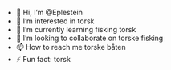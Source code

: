 - 👋 Hi, I’m @Eplestein
- 👀 I’m interested in torsk
- 🌱 I’m currently learning fisking torsk
- 💞️ I’m looking to collaborate on torske fisking
- 📫 How to reach me torske båten
- ⚡ Fun fact: torsk


